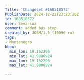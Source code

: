 ```yaml
---
Title: 'Changeset #160518572'
PublishDate: 2024-12-22T23:23:26Z
id: 160518572
user: Seva-snz
comment: added bus stop
created_by: JOSM/1.5 (19096 ru)
tags:
- Montenegro
bbox:
  min_lon: 19.162296
  min_lat: 41.9808924
  max_lon: 19.162296
  max_lat: 41.9808924

---
```

